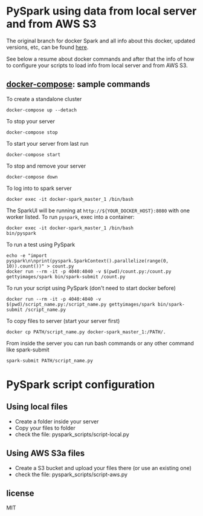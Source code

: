 # PySpark using data from local server and from AWS S3

The original branch for docker Spark and all info about this docker, updated versions, etc, can be found [here](https://github.com/gettyimages/docker-spark).


See below a resume about docker commands and after that the info of how to configure your scripts to load info from local server and from AWS S3.


## [docker-compose](http://docs.docker.com/compose): sample commands

To create a standalone cluster

    docker-compose up --detach


To stop your server

    docker-compose stop


To start your server from last run

    docker-compose start


To stop and remove your server

    docker-compose down


To log into to spark server

    docker exec -it docker-spark_master_1 /bin/bash


The SparkUI will be running at `http://${YOUR_DOCKER_HOST}:8080` with one worker listed. To run `pyspark`, exec into a container:

    docker exec -it docker-spark_master_1 /bin/bash
    bin/pyspark


To run a test using PySpark

    echo -e "import pyspark\n\nprint(pyspark.SparkContext().parallelize(range(0, 10)).count())" > count.py
    docker run --rm -it -p 4040:4040 -v $(pwd)/count.py:/count.py gettyimages/spark bin/spark-submit /count.py


To run your script using PySpark (don't need to start docker before)

    docker run --rm -it -p 4040:4040 -v $(pwd)/script_name.py:/script_name.py gettyimages/spark bin/spark-submit /script_name.py
    

To copy files to server (start your server first)

    docker cp PATH/script_name.py docker-spark_master_1:/PATH/.
    

From inside the server you can run bash commands or any other command like spark-submit

    spark-submit PATH/script_name.py

    
# PySpark script configuration

## Using local files
- Create a folder inside your server
- Copy your files to folder
- check the file: pyspark_scripts/script-local.py

## Using AWS S3a files
- Create a S3 bucket and upload your files there (or use an existing one)
- check the file: pyspark_scripts/script-aws.py


## license

MIT
